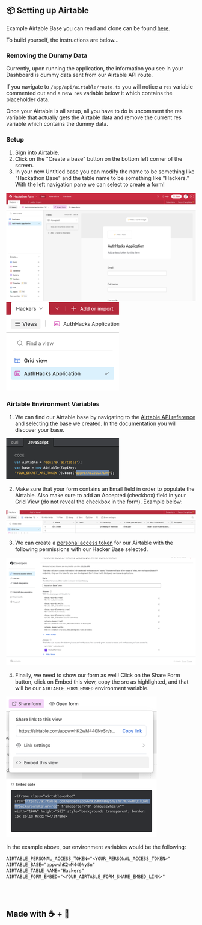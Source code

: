 

## 📦 Setting up Airtable

Example Airtable Base you can read and clone can be found [here](https://airtable.com/invite/l?inviteId=invlQvULdOyR5jxHM&inviteToken=a51154143c73da5ff94297ac0b2e2344055be7d98e39bb96d309b3f5af875bd3&utm_medium=email&utm_source=product_team&utm_content=transactional-alerts).

To build yourself, the instructions are below...

### Removing the Dummy Data

Currently, upon running the application, the information you see in your Dashboard is dummy data sent from our Airtable API route.

If you navigate to ```/app/api/airtable/route.ts``` you will notice a ```res``` variable commented out and a new ```res``` variable below it which contains the placeholder data. <br />

Once your Airtable is all setup, all you have to do is uncomment the res variable that actually gets the Airtable data and remove the current res variable which contains the dummy data. 

### Setup 

1. Sign into [Airtable](https://airtable.com/).
2. Click on the "Create a base" button on the bottom left corner of the screen.
3. In your new Untitled base you can modify the name to be something like "Hackathon Base" and the table name to be something like "Hackers." With the left navigation pane we can select to create a form! 

<img width="600" src="./readme-assets/airtable.png" />
<img width="300" src="./readme-assets/table_name.png" />

### Airtable Environment Variables

1. We can find our Airtable base by navigating to the [Airtable API reference](https://airtable.com/developers/web/api/introduction) and selecting the base we created. In the documentation you will discover your base. 

<img width="300" src="./readme-assets/airtable_base.png" /> 

<br/>

2. Make sure that your form contains an Email field in order to populate the Airtable. Also make sure to add an Accepted (checkbox) field in your Grid View (do not reveal the checkbox in the form). Example below: 

<img src="./readme-assets/airtable_form_fields.png" /> 

<br/>

3. We can create a [personal access token](https://airtable.com/create/tokens/new) for our Airtable with the following permissions with our Hacker Base selected. 

<img width="700" src="./readme-assets/create_token.png" />

<br />

4. Finally, we need to show our form as well! Click on the Share Form button, click on Embed this view, copy the src as highlighted, and that will be our ```AIRTABLE_FORM_EMBED``` environment variable. 

<img width="400" src="./readme-assets/embed_1.png" />
<img width="400" src="./readme-assets/embed_2.png" />

<br/>

In the example above, our environment variables would be the following:
```
AIRTABLE_PERSONAL_ACCESS_TOKEN="<YOUR_PERSONAL_ACCESS_TOKEN>"
AIRTABLE_BASE="appwwhK2wM440NySn"
AIRTABLE_TABLE_NAME="Hackers"
AIRTABLE_FORM_EMBED="<YOUR_AIRTABLE_FORM_SHARE_EMBED_LINK>"
```

<br />
<br />

## Made with ☕ + 💙


